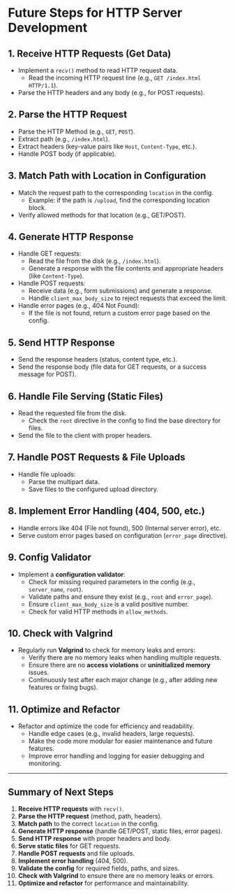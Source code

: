# Future Steps for HTTP Server Development

## 1. **Receive HTTP Requests (Get Data)**
- Implement a `recv()` method to read HTTP request data.
  - Read the incoming HTTP request line (e.g., `GET /index.html HTTP/1.1`).
- Parse the HTTP headers and any body (e.g., for POST requests).

## 2. **Parse the HTTP Request**
- Parse the HTTP Method (e.g., `GET`, `POST`).
- Extract path (e.g., `/index.html`).
- Extract headers (key-value pairs like `Host`, `Content-Type`, etc.).
- Handle POST body (if applicable).

## 3. **Match Path with Location in Configuration**
- Match the request path to the corresponding `location` in the config.
    - Example: if the path is `/upload`, find the corresponding location block.
- Verify allowed methods for that location (e.g., GET/POST).

## 4. **Generate HTTP Response**
- Handle GET requests:
    - Read the file from the disk (e.g., `/index.html`).
    - Generate a response with the file contents and appropriate headers (like `Content-Type`).
- Handle POST requests:
    - Receive data (e.g., form submissions) and generate a response.
    - Handle `client_max_body_size` to reject requests that exceed the limit.
- Handle error pages (e.g., 404 Not Found):
    - If the file is not found, return a custom error page based on the config.

## 5. **Send HTTP Response**
- Send the response headers (status, content type, etc.).
- Send the response body (file data for GET requests, or a success message for POST).

## 6. **Handle File Serving (Static Files)**
- Read the requested file from the disk.
    - Check the `root` directive in the config to find the base directory for files.
- Send the file to the client with proper headers.

## 7. **Handle POST Requests & File Uploads**
- Handle file uploads:
    - Parse the multipart data.
    - Save files to the configured upload directory.

## 8. **Implement Error Handling (404, 500, etc.)**
- Handle errors like 404 (File not found), 500 (Internal server error), etc.
- Serve custom error pages based on configuration (`error_page` directive).

## 9. **Config Validator**
- Implement a **configuration validator**:
    - Check for missing required parameters in the config (e.g., `server_name`, `root`).
    - Validate paths and ensure they exist (e.g., `root` and `error_page`).
    - Ensure `client_max_body_size` is a valid positive number.
    - Check for valid HTTP methods in `allow_methods`.

## 10. **Check with Valgrind**
- Regularly run **Valgrind** to check for memory leaks and errors:
    - Verify there are no memory leaks when handling multiple requests.
    - Ensure there are no **access violations** or **uninitialized memory** issues.
    - Continuously test after each major change (e.g., after adding new features or fixing bugs).

## 11. **Optimize and Refactor**
- Refactor and optimize the code for efficiency and readability.
    - Handle edge cases (e.g., invalid headers, large requests).
    - Make the code more modular for easier maintenance and future features.
    - Improve error handling and logging for easier debugging and monitoring.

---

## **Summary of Next Steps**
1. **Receive HTTP requests** with `recv()`.
2. **Parse the HTTP request** (method, path, headers).
3. **Match path** to the correct `location` in the config.
4. **Generate HTTP response** (handle GET/POST, static files, error pages).
5. **Send HTTP response** with proper headers and body.
6. **Serve static files** for GET requests.
7. **Handle POST requests** and file uploads.
8. **Implement error handling** (404, 500).
9. **Validate the config** for required fields, paths, and sizes.
10. **Check with Valgrind** to ensure there are no memory leaks or errors.
11. **Optimize and refactor** for performance and maintainability.
